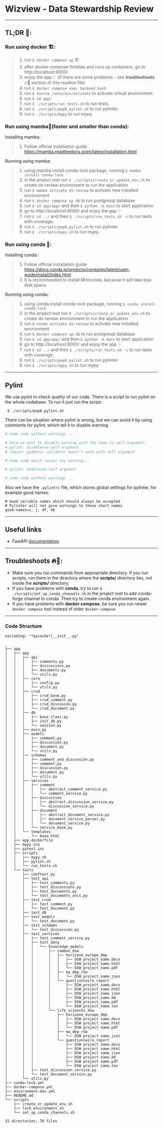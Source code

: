 # Wizview - Data Stewardship Review

***

## TL;DR 💨:

### Run using **docker** 🏗:

> 1) run `$ docker compose up` 🏗
> 2) after docker compose finishes and runs up containers, go to http://localhost:8000/
> 3) enjoy the app ✨ (if there are some problems - see **troubleshoots** 🔥🚒 section of this readme file)
> 4) run `$ docker compose exec backend bash`
> 5) run `$ source /venv/bin/activate` to activate virtual environment
> 6) run `$ cd app/`
> 7) run `$ ./scripts/run_tests.sh` to run tests.
> 8) run `$ ./scripts/pep8_pylint.sh` to run pylinter.
> 9) run `$ ./scripts/mypy` to run mypy.

### Run using **mamba**🐍(faster and smaller than conda):

Installing mamba:

> 1) Follow official installation guide  https://mamba.readthedocs.io/en/latest/installation.html

Running using mamba:

> 1) using mamba install conda-lock package, running `$ mamba install conda-lock` 
> 2) in the project root run `$ ./scripts/create_or_update_env.sh` to create ds-review environment to run the
     application
> 3) run `$ mamba activate ds-review` to activate new installed environment
> 4) run `$ docker compose up db` to run postgresql database
> 5) run `$ cd app/app/` and then `$ python -m main` to start application
> 6) go to http://localhost:8000/ and enjoy the app ✨
> 7) run `$ cd ../` and then `$ ./scripts/run_tests.sh -c` to run tests with coverage.
> 8) run `$ ./scripts/pep8_pylint.sh` to run pylinter.
> 9) run `$ ./scripts/mypy.sh` to run mypy.

### Run using **conda** 🐍:

Installing conda:

> 1) Follow official installation guide  https://docs.conda.io/projects/conda/en/latest/user-guide/install/index.html
> 2) It is recommended to install Miniconda, because it will take less disk space.

Running using conda:

> 1) using conda install conda-lock package, running `$ conda install conda-lock` 
> 2) in the project root run `$ ./scripts/create_or_update_env.sh` to create ds-review environment to run the
     application
> 3) run `$ conda activate ds-review` to activate new installed environment
> 4) run `$ docker compose up db` to run postgresql database
> 5) run `$ cd app/app/` and then `$ python -m main` to start application
> 6) go to http://localhost:8000/ and enjoy the app ✨
> 7) run `$ cd ../` and then `$ ./scripts/run_tests.sh -c` to run tests with coverage.
> 8) run `$ ./scripts/pep8_pylint.sh` to run pylinter.
> 9) run `$ ./scripts/mypy.sh` to run mypy.

***

## Pylint

We use pylint to check quality of our code. There is a script to run pylint on the whole codebase.
To run it just run the script:

```shell
 $ ./scripts/pep8_pylint.sh
```

There can be situation where pylint is wrong, but we can avoid it by using comments for pylint,
which tell it to disable warning.

```python
# some code without warnings ...

# here we want to disable warning with the name no-self-argument:
# pylint: disable=no-self-argument
# reason: pydantic validator doesn't work with self argument.

# some code which causes the warning...

# pylint: enable=no-self-argument

# some code without warnings ...

```

Also we have the `.pylintrc` file, which stores global settings for pylinter, for example good names:

```
# Good variable names which should always be accepted
# Pylinter will not give warnings to these short names
good-names=i, j, df, db
```

***

## Useful links

- FastAPI [documentation](https://fastapi.tiangolo.com/tutorial/sql-databases/).

***

## Troubleshoots 🔥🚒:

- Make sure you run commands from appropriate directory. If you run scripts, run them in the directory where the
  **scripts/** directory lies, not inside the **scripts/** directory.
- If you have problems with **conda**, try to run `$ ./scripts/set_up_conda_channels.sh` in the project root to add
  conda-forge channel to conda. Then try to create conda environment again.
- If you have problems with **docker compose**, be sure you run newer `docker compose` tool instead of
  older `docker-compose`

***

### Code Structure

    excluding: "*pycache*|__init__.py"

```text
.
├── app
│   ├── app
│   │   ├── api
│   │   │   ├── comments.py
│   │   │   ├── discussions.py
│   │   │   ├── documents.py
│   │   │   └── utils.py
│   │   ├── core
│   │   │   ├── config.py
│   │   │   └── utils.py
│   │   ├── crud
│   │   │   ├── crud_base.py
│   │   │   ├── crud_comment.py
│   │   │   ├── crud_discusion.py
│   │   │   └── crud_document.py
│   │   ├── db
│   │   │   ├── base_class.py
│   │   │   ├── init_db.py
│   │   │   └── session.py
│   │   ├── main.py
│   │   ├── models
│   │   │   ├── comment.py
│   │   │   ├── discussion.py
│   │   │   ├── document.py
│   │   │   └── utils.py
│   │   ├── schemas
│   │   │   ├── comment_and_discussion.py
│   │   │   ├── comment.py
│   │   │   ├── discussion.py
│   │   │   ├── document.py
│   │   │   └── utils.py
│   │   ├── services
│   │   │   ├── comment
│   │   │   │   ├── abstract_comment_service.py
│   │   │   │   └── comment_service.py
│   │   │   ├── discussion
│   │   │   │   ├── abstract_discussion_service.py
│   │   │   │   └── discussion_service.py
│   │   │   ├── document
│   │   │   │   ├── abstract_document_service.py
│   │   │   │   ├── document_service_parser.py
│   │   │   │   └── document_service.py
│   │   │   └── service_base.py
│   │   └── templates
│   │       └── base.html
│   ├── app.dockerfile
│   ├── mypy.ini
│   ├── pytest.ini
│   ├── scripts
│   │   ├── mypy.sh
│   │   ├── pylint.sh
│   │   └── run_tests.sh
│   └── tests
│       ├── conftest.py
│       ├── test_api
│       │   ├── test_comments.py
│       │   ├── test_discussions.py
│       │   ├── test_documents.py
│       │   └── test_documents_unit.py
│       ├── test_crud
│       │   ├── test_comment.py
│       │   └── test_document.py
│       ├── test_db
│       ├── test_models
│       │   └── test_document.py
│       ├── test_schemes
│       │   └── test_discussion.py
│       ├── test_services
│       │   ├── test_comment_service.py
│       │   ├── test_data
│       │   │   └── knowledge_models
│       │   │       ├── common_dsw
│       │   │       │   ├── horizone_europe_dmp
│       │   │       │   │   ├── DSW_project_name.docx
│       │   │       │   │   ├── DSW_project_name.html
│       │   │       │   │   └── DSW_project_name.pdf
│       │   │       │   ├── ma_dmp_rda
│       │   │       │   │   └── DSW_project_name.json
│       │   │       │   └── questionnaire_report
│       │   │       │       ├── DSW_project_name.docx
│       │   │       │       ├── DSW_project_name.html
│       │   │       │       ├── DSW_project_name.json
│       │   │       │       ├── DSW_project_name.md
│       │   │       │       ├── DSW_project_name.pdf
│       │   │       │       └── DSW_project_name.tex
│       │   │       └── life_sciences_dsw
│       │   │           ├── horizone_europe_dmp
│       │   │           │   ├── DSW project name.docx
│       │   │           │   ├── DSW project name.html
│       │   │           │   └── DSW project name.pdf
│       │   │           ├── ma_dmp_rda
│       │   │           │   └── DSW project name.json
│       │   │           └── questionnaire_report
│       │   │               ├── DSW project name.docx
│       │   │               ├── DSW project name.html
│       │   │               ├── DSW project name.json
│       │   │               ├── DSW project name.md
│       │   │               ├── DSW project name.pdf
│       │   │               └── DSW project name.tex
│       │   ├── test_discussion_service.py
│       │   └── test_document_service.py
│       └── utils.py
├── conda-lock.yml
├── docker-compose.yml
├── environment-dev.yml
├── README.md
└── scripts
    ├── create_or_update_env.sh
    ├── lock_environment.sh
    └── set_up_conda_channels.sh

32 directories, 78 files
```